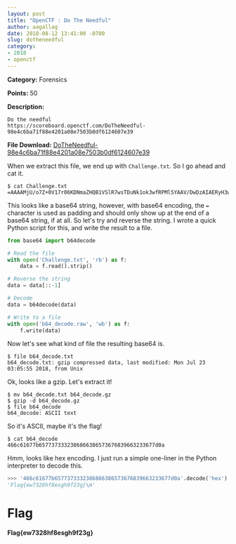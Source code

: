 ```yaml
---
layout: post
title: "OpenCTF : Do The Needful"
author: aagallag
date: 2018-08-12 13:41:00 -0700
slug: dotheneedful
category:
- 2018
- openctf
---
```

**Category:** Forensics

**Points:** 50

**Description:**

```
Do the needful
https://scoreboard.openctf.com/DoTheNeedful-98e4c6ba71f88e4201a08e7503b0df6124607e39
```

**File Download:** [DoTheNeedful-98e4c6ba71f88e4201a08e7503b0df6124607e39](https://aagallag.com/files/ctf_files/openctf/DoTheNeedful-98e4c6ba71f88e4201a08e7503b0df6124607e39)

When we extract this file, we end up with `Challenge.txt`.  So I go ahead and cat it.

```
$ cat Challenge.txt 
=AAAAMjU/o7Z+0V17r06KDNmaZHQB1VSlR7wsTDuNk1ok3wfRPMl5YAAV/DwDzAIAERyH3wAAsVVGNBAIs4H
```

This looks like a base64 string, however, with base64 encoding, the `=` character is used as padding and should only show up at the end of a base64 string, if at all.  So let's try and reverse the string.  I wrote a quick Python script for this, and write the result to a file.

```python
from base64 import b64decode

# Read the file
with open('Challenge.txt', 'rb') as f:
    data = f.read().strip()

# Reverse the string
data = data[::-1]

# Decode
data = b64decode(data)

# Write to a file
with open('b64_decode.raw', 'wb') as f:
    f.write(data)
```

Now let's see what kind of file the resulting base64 is.

```
$ file b64_decode.txt 
b64_decode.txt: gzip compressed data, last modified: Mon Jul 23 03:05:55 2018, from Unix
```

Ok, looks like a gzip.  Let's extract it!

```
$ mv b64_decode.txt b64_decode.gz
$ gzip -d b64_decode.gz
$ file b64_decode 
b64_decode: ASCII text
```

So it's ASCII, maybe it's the flag!

```
$ cat b64_decode 
466c61677b6577373332386866386573676839663233677d0a
```

Hmm, looks like hex encoding.  I just run a simple one-liner in the Python interpreter to decode this.

```python
>>> '466c61677b6577373332386866386573676839663233677d0a'.decode('hex')
'Flag{ew7328hf8esgh9f23g}\n'
```

# Flag
**Flag{ew7328hf8esgh9f23g}**
